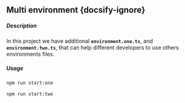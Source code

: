 ## Multi environment {docsify-ignore}

##### Description

In this project we have additional **`environment.one.ts`**, and **`environment.two.ts`**, 
that can help different developers to use others environments files.

##### Usage
 
```bash
npm run start:one
```

```bash
npm run start:two
```
